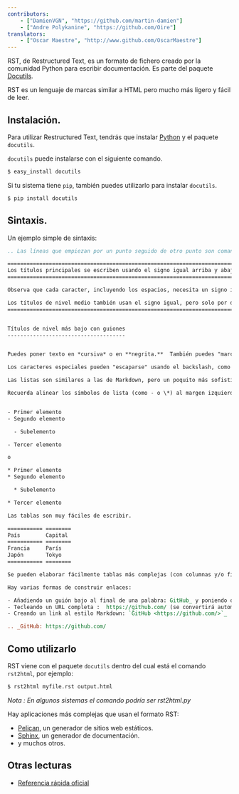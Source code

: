 ```yaml
---
contributors:
    - ["DamienVGN", "https://github.com/martin-damien"]
    - ["Andre Polykanine", "https://github.com/Oire"]
translators:
    - ["Oscar Maestre", "http://www.github.com/OscarMaestre"]
---
```


RST, de Restructured Text, es un formato de fichero creado por la comunidad Python para escribir documentación. Es parte del paquete [Docutils](https://docutils.sourceforge.io/rst.html).

RST es un lenguaje de marcas similar a HTML pero mucho más ligero y fácil de leer.

## Instalación.

Para utilizar Restructured Text, tendrás que instalar [Python](http://www.python.org) y el paquete `docutils`.

`docutils` puede instalarse con el siguiente comando.

```bash
$ easy_install docutils
```

Si tu sistema tiene `pip`, también puedes utilizarlo para instalar `docutils`.

```bash
$ pip install docutils
```

## Sintaxis.

Un ejemplo simple de sintaxis:

```rst
.. Las líneas que empiezan por un punto seguido de otro punto son comandos especiales. Si no se encuentra ningún comando, se considerará que esa línea es un comentario.

========================================================================
Los títulos principales se escriben usando el signo igual arriba y abajo
========================================================================

Observa que cada caracter, incluyendo los espacios, necesita un signo igual por encima y por debajo.

Los títulos de nivel medio también usan el signo igual, pero solo por debajo
=============================================================================


Títulos de nivel más bajo con guiones
-------------------------------------


Puedes poner texto en *cursiva* o en **negrita.**  También puedes "marcar" texto como código usando la doble comilla inversa, como ``print()``.

Los caracteres especiales pueden "escaparse" usando el backslash, como \\ o \*.

Las listas son similares a las de Markdown, pero un poquito más sofisticadas.

Recuerda alinear los símbolos de lista (como - o \*) al margen izquierdo del anterior bloque de texto. Recuerda también usar líneas en blanco para separar listas nuevas de las listas padre:


- Primer elemento
- Segundo elemento

  - Subelemento

- Tercer elemento

o

* Primer elemento
* Segundo elemento

  * Subelemento

* Tercer elemento

Las tablas son muy fáciles de escribir.

=========== ========
País        Capital
=========== ========
Francia     París
Japón       Tokyo
=========== ========

Se pueden elaborar fácilmente tablas más complejas (con columnas y/o filas fusionadas) pero para esto es recomendable leer el documento completo. :)

Hay varias formas de construir enlaces:

- Añadiendo un guión bajo al final de una palabra: GitHub_ y poniendo despues del texto la URL (esto tiene la ventaja de no insertar URLs innecesarias en el texto visible)
- Tecleando un URL completa :  https://github.com/ (se convertirá automáticamente en enlace)
- Creando un link al estilo Markdown: `GitHub <https://github.com/>`_ .

.. _GitHub: https://github.com/
```

## Como utilizarlo

RST viene con el paquete `docutils` dentro del cual está el comando `rst2html`, por ejemplo:

```bash
$ rst2html myfile.rst output.html
```

*Nota : En algunos sistemas el comando podría ser rst2html.py*

Hay aplicaciones más complejas que usan el formato RST:

- [Pelican](http://blog.getpelican.com/), un generador de sitios web estáticos.
- [Sphinx](http://sphinx-doc.org/), un generador de documentación.
- y muchos otros.

## Otras lecturas

- [Referencia rápida oficial](http://docutils.sourceforge.net/docs/user/rst/quickref.html)
